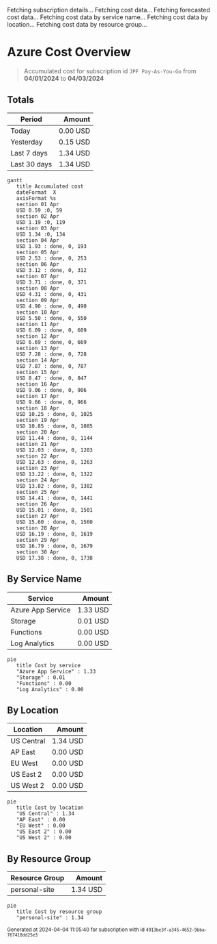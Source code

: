 Fetching subscription details...
Fetching cost data...
Fetching forecasted cost data...
Fetching cost data by service name...
Fetching cost data by location...
Fetching cost data by resource group...
# Azure Cost Overview

> Accumulated cost for subscription id `JPF Pay-As-You-Go` from **04/01/2024** to **04/03/2024**

## Totals

|Period|Amount|
|---|---:|
|Today|0.00 USD|
|Yesterday|0.15 USD|
|Last 7 days|1.34 USD|
|Last 30 days|1.34 USD|

```mermaid
gantt
   title Accumulated cost
   dateFormat  X
   axisFormat %s
   section 01 Apr
   USD 0.59 :0, 59
   section 02 Apr
   USD 1.19 :0, 119
   section 03 Apr
   USD 1.34 :0, 134
   section 04 Apr
   USD 1.93 : done, 0, 193
   section 05 Apr
   USD 2.53 : done, 0, 253
   section 06 Apr
   USD 3.12 : done, 0, 312
   section 07 Apr
   USD 3.71 : done, 0, 371
   section 08 Apr
   USD 4.31 : done, 0, 431
   section 09 Apr
   USD 4.90 : done, 0, 490
   section 10 Apr
   USD 5.50 : done, 0, 550
   section 11 Apr
   USD 6.09 : done, 0, 609
   section 12 Apr
   USD 6.69 : done, 0, 669
   section 13 Apr
   USD 7.28 : done, 0, 728
   section 14 Apr
   USD 7.87 : done, 0, 787
   section 15 Apr
   USD 8.47 : done, 0, 847
   section 16 Apr
   USD 9.06 : done, 0, 906
   section 17 Apr
   USD 9.66 : done, 0, 966
   section 18 Apr
   USD 10.25 : done, 0, 1025
   section 19 Apr
   USD 10.85 : done, 0, 1085
   section 20 Apr
   USD 11.44 : done, 0, 1144
   section 21 Apr
   USD 12.03 : done, 0, 1203
   section 22 Apr
   USD 12.63 : done, 0, 1263
   section 23 Apr
   USD 13.22 : done, 0, 1322
   section 24 Apr
   USD 13.82 : done, 0, 1382
   section 25 Apr
   USD 14.41 : done, 0, 1441
   section 26 Apr
   USD 15.01 : done, 0, 1501
   section 27 Apr
   USD 15.60 : done, 0, 1560
   section 28 Apr
   USD 16.19 : done, 0, 1619
   section 29 Apr
   USD 16.79 : done, 0, 1679
   section 30 Apr
   USD 17.38 : done, 0, 1738
```

## By Service Name

|Service|Amount|
|---|---:|
|Azure App Service|1.33 USD|
|Storage|0.01 USD|
|Functions|0.00 USD|
|Log Analytics|0.00 USD|

```mermaid
pie
   title Cost by service
   "Azure App Service" : 1.33
   "Storage" : 0.01
   "Functions" : 0.00
   "Log Analytics" : 0.00
```

## By Location

|Location|Amount|
|---|---:|
|US Central|1.34 USD|
|AP East|0.00 USD|
|EU West|0.00 USD|
|US East 2|0.00 USD|
|US West 2|0.00 USD|

```mermaid
pie
   title Cost by location
   "US Central" : 1.34
   "AP East" : 0.00
   "EU West" : 0.00
   "US East 2" : 0.00
   "US West 2" : 0.00
```

## By Resource Group

|Resource Group|Amount|
|---|---:|
|personal-site|1.34 USD|

```mermaid
pie
   title Cost by resource group
   "personal-site" : 1.34
```

<sup>Generated at 2024-04-04 11:05:40 for subscription with id `4913be3f-a345-4652-9bba-767418dd25e3`</sup>
